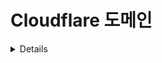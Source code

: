 # Cloudflare 도메인

<details>

{% hint style="success" %}
AWS 해킹 학습 및 실습:<img src="/.gitbook/assets/image.png" alt="" data-size="line">[**HackTricks Training AWS Red Team Expert (ARTE)**](https://training.hacktricks.xyz/courses/arte)<img src="/.gitbook/assets/image.png" alt="" data-size="line">\
GCP 해킹 학습 및 실습: <img src="/.gitbook/assets/image (2).png" alt="" data-size="line">[**HackTricks Training GCP Red Team Expert (GRTE)**<img src="/.gitbook/assets/image (2).png" alt="" data-size="line">](https://training.hacktricks.xyz/courses/grte)

<details>

<summary>HackTricks 지원</summary>

* [**구독 요금제**](https://github.com/sponsors/carlospolop)를 확인하세요!
* 💬 [**디스코드 그룹**](https://discord.gg/hRep4RUj7f) 또는 [**텔레그램 그룹**](https://t.me/peass)에 **참여**하거나 **트위터** 🐦 [**@hacktricks\_live**](https://twitter.com/hacktricks\_live)**를 팔로우**하세요.
* [**HackTricks**](https://github.com/carlospolop/hacktricks) 및 [**HackTricks Cloud**](https://github.com/carlospolop/hacktricks-cloud) 깃헙 저장소에 PR을 제출하여 해킹 요령을 공유하세요.

</details>
{% endhint %}

Cloudflare에 구성된 각 TLD에는 구성할 수 있는 **일반 설정 및 서비스**가 있습니다. 이 페이지에서는 각 섹션의 **보안 관련 설정을 분석**할 것입니다.

<figure><img src="../../.gitbook/assets/image (101).png" alt=""><figcaption></figcaption></figure>

## 개요

* [ ] 계정의 서비스 **사용량을 파악**합니다.
* [ ] **존 ID** 및 **계정 ID**도 찾아봅니다.

## 분석

* [ ] **`보안`**에서 **Rate limiting**이 있는지 확인합니다.

## DNS

* [ ] DNS **레코드**에서 **흥미로운**(민감한?) 데이터를 확인합니다.
* [ ] **이름**을 기반으로 **민감한 정보**를 포함할 수 있는 **하위 도메인**을 확인합니다(예: admin173865324.domin.com).
* [ ] **프록시되지 않는** 웹 페이지를 확인합니다.
* [ ] **프록시된 웹 페이지**가 CNAME 또는 IP 주소로 **직접 액세스**할 수 있는지 확인합니다.
* [ ] **DNSSEC**가 **활성화**되어 있는지 확인합니다.
* [ ] 모든 CNAME에서 **CNAME Flattening**이 **사용**되었는지 확인합니다.
* 이는 **하위 도메인 탈취 취약점을 숨기고** 로드 시간을 개선하는 데 유용할 수 있습니다.
* [ ] 도메인이 [**스푸핑 취약점에 취약하지 않은지**](https://book.hacktricks.xyz/network-services-pentesting/pentesting-smtp#mail-spoofing) 확인합니다.

## **이메일**

TODO

## Spectrum

TODO

## SSL/TLS

### **개요**

* [ ] **SSL/TLS 암호화**는 **Full** 또는 **Full (Strict)**이어야 합니다. 그 외의 경우 언젠가는 **평문 트래픽**을 보낼 것입니다.
* [ ] **SSL/TLS 추천자**가 활성화되어 있어야 합니다.

### Edge Certificates

* [ ] **항상 HTTPS 사용**이 **활성화**되어 있어야 합니다.
* [ ] **HTTP Strict Transport Security (HSTS)**가 **활성화**되어 있어야 합니다.
* [ ] **최소 TLS 버전**은 1.2여야 합니다.
* [ ] **TLS 1.3**이 활성화되어 있어야 합니다.
* [ ] **자동 HTTPS Rewrites**가 **활성화**되어 있어야 합니다.
* [ ] **인증서 투명성 모니터링**이 **활성화**되어 있어야 합니다.

## **보안**

* [ ] **`WAF`** 섹션에서 **방화벽** 및 **Rate limiting 규칙**이 악용을 방지하기 위해 사용되었는지 확인하는 것이 흥미로울 것입니다.
* **`Bypass`** 작업은 요청에 대해 **Cloudflare 보안 기능을 비활성화**합니다. 사용해서는 안 됩니다.
* [ ] **`Page Shield`** 섹션에서 사용 중인 페이지가 있으면 **활성화**되어 있는지 확인하는 것이 좋습니다.
* [ ] **`API Shield`** 섹션에서 노출된 API가 있는 경우 **활성화**되어 있는지 확인하는 것이 좋습니다.
* [ ] **`DDoS`** 섹션에서 **DDoS 보호**를 활성화하는 것이 좋습니다.
* [ ] **`Settings`** 섹션에서:
* [ ] **`보안 수준`**이 **중간** 이상인지 확인합니다.
* [ ] **`Challenge Passage`**가 최대 1시간인지 확인합니다.
* [ ] **`Browser Integrity Check`**가 **활성화**되어 있는지 확인합니다.
* [ ] **`Privacy Pass Support`**가 **활성화**되어 있는지 확인합니다.

### **CloudFlare DDoS 보호**

* 가능하다면 **Bot Fight Mode** 또는 **Super Bot Fight Mode**를 활성화하세요. JS 프론트 엔드 페이지에서 프로그래밍 방식으로 액세스하는 API를 보호하는 경우 이를 활성화하지 않고는 해당 액세스를 중단할 수 없을 수도 있습니다.
* **WAF**에서: URL 경로별로 **Rate limits**를 생성하거나 **확인된 봇**에 대한 Rate limits를 생성하거나 IP, Cookie, referrer를 기반으로 액세스를 차단할 수 있습니다). 웹 페이지에서 오지 않은 요청이나 쿠키가 없는 요청을 차단할 수 있습니다.
* 공격이 **확인된 봇**에서 발생하는 경우, 적어도 봇에 대한 **Rate limit**을 추가하세요.
* 특정 경로로의 공격인 경우, 예방 메커니즘으로 이 경로에 **Rate limit**을 추가하세요.
* **도구**에서 IP 주소, IP 범위, 국가 또는 ASNs를 **허용 목록**에 추가할 수 있습니다.
* **관리되는 규칙**이 취약점 악용을 방지하는 데 도움이 될 수 있는지 확인하세요.
* **도구** 섹션에서 특정 IP 주소 및 **사용자 에이전트에 대해 차단**하거나 도전을 제공할 수 있습니다.
* DDoS에서 **일부 규칙을 더 제한적으로 설정**하도록 재정의할 수 있습니다.
* **설정**: **보안 수준**을 **높게** 설정하고 **공격을 받고 있다면** **Under Attack**로 설정하고 **Browser Integrity Check가 활성화**되어 있는지 확인하세요.
* Cloudflare 도메인 -> 분석 -> 보안 -> **Rate limit**이 활성화되어 있는지 확인하세요.
* Cloudflare 도메인 -> 보안 -> 이벤트 -> **감지된 악성 이벤트**를 확인하세요.

## 액세스

{% content-ref url="cloudflare-zero-trust-network.md" %}
[cloudflare-zero-trust-network.md](cloudflare-zero-trust-network.md)
{% endcontent-ref %}

## 속도

_보안과 관련된 옵션을 찾을 수 없었습니다_

## 캐싱

* [ ] **`구성`** 섹션에서 **CSAM 스캔 도구**를 활성화하는 것을 고려해보세요.

## **워커 라우트**

_이미_ [_cloudflare workers_](./#workers)를 확인했어야 합니다.

## 규칙

TODO

## 네트워크

* [ ] **`HTTP/2`**가 **활성화**되어 있다면 **`HTTP/2 to Origin`**도 **활성화**되어야 합니다.
* [ ] **`HTTP/3 (with QUIC)`**가 **활성화**되어 있어야 합니다.
* 사용자의 **개인 정보**가 중요한 경우 **`Onion Routing`**이 **활성화**되어 있는지 확인하세요.

## **트래픽**

TODO

## 사용자 정의 페이지

* [ ] 보안과 관련된 오류가 발생할 때 사용자 정의 페이지를 구성하는 것이 선택 사항입니다(차단, Rate limiting 또는 공격 받고 있는 모드와 관련된 오류).
## 앱

할 일

## 스크레이프 쉴드

* [ ] **이메일 주소 숨김**이 **활성화**되어 있는지 확인
* [ ] **서버 측 제외**가 **활성화**되어 있는지 확인

## **Zaraz**

할 일

## **Web3**

할 일

<details>

{% hint style="success" %}
AWS 해킹 학습 및 실습:<img src="/.gitbook/assets/image.png" alt="" data-size="line">[**HackTricks Training AWS Red Team Expert (ARTE)**](https://training.hacktricks.xyz/courses/arte)<img src="/.gitbook/assets/image.png" alt="" data-size="line">\
GCP 해킹 학습 및 실습: <img src="/.gitbook/assets/image (2).png" alt="" data-size="line">[**HackTricks Training GCP Red Team Expert (GRTE)**<img src="/.gitbook/assets/image (2).png" alt="" data-size="line">](https://training.hacktricks.xyz/courses/grte)

<details>

<summary>HackTricks 지원</summary>

* [**구독 요금제**](https://github.com/sponsors/carlospolop) 확인!
* 💬 [**디스코드 그룹**](https://discord.gg/hRep4RUj7f) 또는 [**텔레그램 그룹**](https://t.me/peass)에 **참여**하거나 **트위터** 🐦 [**@hacktricks\_live**](https://twitter.com/hacktricks\_live)**를 팔로우**하세요.
* 해킹 요령을 공유하려면 [**HackTricks**](https://github.com/carlospolop/hacktricks) 및 [**HackTricks Cloud**](https://github.com/carlospolop/hacktricks-cloud) github 저장소에 PR을 제출하세요.

</details>
{% endhint %}
